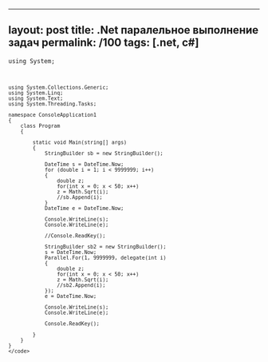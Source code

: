 ---
layout: post
title: .Net паралельное выполнение задач
permalink: /100
tags: [.net, c#]
----

<code>using System;

    using System.Collections.Generic;
    using System.Linq;
    using System.Text;
    using System.Threading.Tasks;
    
    namespace ConsoleApplication1
    {
        class Program
        {
    
            static void Main(string[] args)
            {
                StringBuilder sb = new StringBuilder();
    
                DateTime s = DateTime.Now;            
                for (double i = 1; i < 9999999; i++)
                {
                    double z;
                    for(int x = 0; x < 50; x++)
                    z = Math.Sqrt(i);
                    //sb.Append(i);
                }
                DateTime e = DateTime.Now;
    
                Console.WriteLine(s);
                Console.WriteLine(e);
    
                //Console.ReadKey();
    
                StringBuilder sb2 = new StringBuilder();
                s = DateTime.Now;
                Parallel.For(1, 9999999, delegate(int i)
                {
                    double z;
                    for(int x = 0; x < 50; x++)
                    z = Math.Sqrt(i);
                    //sb2.Append(i);
                });
                e = DateTime.Now;
    
                Console.WriteLine(s);
                Console.WriteLine(e);
    
                Console.ReadKey();
    
            }
        }
    }
    </code>

